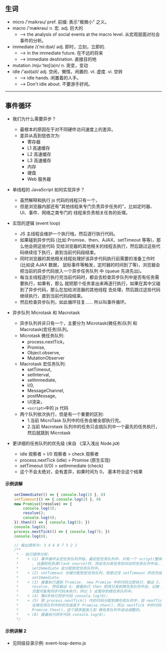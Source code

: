 ## 生词
- micro  /'maikrəu/ pref. 前缀: 表示"极微小" 之义。
- macro  /'mækrəʊ/  n. 宏.  adj. 巨大的
    + --> the analysis of social events at the macro level. 从宏观层面对社会事件的分析。
- immediate  /ɪ'miːdɪət/  adj. 即时，立刻，立即的.
    + --> in the immediate future. 在不远的将来
    + --> immediate destination. 直接目的地
- mutation  /mjuː'teɪʃ(ə)n/  n. 突变，变动
- idle  /'aɪd(ə)l/  adj. 空闲，懒惰，闲置的.  vt. 虚度.  vi. 空转
    + --> idle hands. 闲置着的人手。
    + --> Don't idle about. 不要游手好闲。


------


## 事件循环

- 我们为什么需要异步？
    + 最根本的原因在于对不同硬件访问速度上的差异。
    + 差异从高到低依次为:
        - 寄存器
        - L1 高速缓存
        - L2 高速缓存
        - L3 高速缓存
        - 内存
        - 硬盘
        - Web 服务器

- 单线程的 JavaScript 如何实现异步？
    + 虽然解释和执行 js 代码的线程只有一个，
    + 但是浏览器内部还有"其他线程来专门负责异步任务的"。比如定时器、UI、事件、网络之类专门的
      线程来负责相关任务的处理。

- 实现的逻辑 (event loop)
    + JS 主线程会维护一个执行栈，然后逐行执行代码。
    + 如果碰到异步代码 (比如 Promise、then、AJAX、setTimeout 等等)，那么他会把这些代码
      交给浏览器的其他相关的线程去执行，然后跳过这些代码继续往下执行，直到当前代码段结束。
    + 同时浏览器的其他相关线程处理好该异步代码执行前需要的准备工作时 (比如说 AJAX 数据，
      鼠标事件等触发，定时器的时间到了等)，浏览器会把当前的异步代码放入一个异步任务队列
      中 (queue 先进先出)。
    + 每当主线程逐行执行完当前代码时，都会去检查异步队列中是否有任务需要执行，如果有，那么
      就把那个任务拿出来再逐行执行，如果在其中又碰到了异步代码，那么在加给浏览器的其他线程
      去处理，然后跳过这些代码继续执行，直到当前代码段结束。
    + 然后检查异步队列，如此循环往复...... 所以叫事件循环。
    
- 异步队列 Microtask 和 Macrotask
    + 异步队列并非只有一个，主要分为 Microtask(微任务)队列 和  Macrotask(宏任务)队列。
    + Microtask 微任务队列: 
        - process.nextTick，
        - Promise,
        - Object.observe,
        - MutationObserver
    + Macrotask 宏任务队列: 
        - setTimeout, 
        - setInterval, 
        - setImmediate, 
        - I/0, 
        - MessageChannel, 
        - postMessage, 
        - UI渲染，
        - `<script>`中的 js 代码
    + 两个队列依次执行，但是有一个重要的区别:
        - 1.当前 MicroTask 队列中的任务会被全部执行完。
        - 2.当前 Macrotask 队列中的任务只会挑队列中一个最先的任务执行，然后就跳到 Microtask

- 更详细的任务队列的优先级 (来自 《深入浅出 Node.js》)
    + idle 观察者 > I/0 观察者 > check 观察者
    + process.nextTick (idle)  >  Promise (原生实现)
    + setTimeout (I/O)  >  setImmediate (check)
    + 这个不会太绝对，会有差异，如果时间为 0， 基本符合这个结果



#### 示例讲解
```js
    setImmediate(() => { console.log(1) }, 0)
    setTimeout(() => { console.log(2) }, 0)
    new Promise((resolve) => {
        console.log(3);
        resolve();
        console.log(4);
    }).then(() => { console.log(5); })
    console.log(6);
    process.nextTick(() => { console.log(7); })
    console.log(8);

    // 输出顺序为: 3 4 6 8 7 5 2 1
    /**
     * - 执行顺序分析:
     *    + (1) 事件循环从宏任务队列开始，最初宏任务队列中，只有一个 script(整体代码) 任务
     *      , 当遇到任务源(task source)时，则会先分发任务到对应的任务队列中去。所以 
     *      setImmediate 会分配到宏任务队列中。
     *    + (2) setTimeout 也被分配到宏任务队列，但是记住 setTimeout 的优先级高于 
     *      setImmediate.
     *    + (3) 接着执行遇到 Promise， new Promise 中的代码立即执行，输出 3，执行
     *      resolve, 然后输出 4; 接着执行 then 把其分发到微任务队列中去，记做 5，但是此时
     *      页面可能有同步代码未执行，所以 5 会暂存到微任务队列中。
     *    + (4) 第4步执行同步代码 console.log(6);
     *    + (5) 把 process.nextTick() 内的代码分配到微任务队列中，但 nextTick()
     *      在微任务队列中的优先级高于 Promise.then()，所以 nextTick 中的代码执行会早于
     *      Promise.then()，这个顺序是放入到 微任务队列中自动调整的。
     *    + (6) 接着执行同步代码 console.log(8);
     */ 


```

#### 示例讲解 2
- 见同级目录示例: event-loop-demo.js